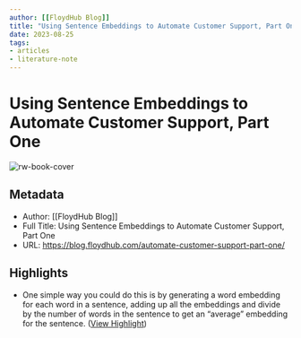 ```yaml
---
author: [[FloydHub Blog]]
title: "Using Sentence Embeddings to Automate Customer Support, Part One"
date: 2023-08-25
tags: 
- articles
- literature-note
---
```

# Using Sentence Embeddings to Automate Customer Support, Part One

![rw-book-cover](https://images.unsplash.com/photo-1518351004844-2eae75c25577?ixlib=rb-1.2.1&q=80&fm=jpg&crop=entropy&cs=tinysrgb&w=1080&fit=max&ixid=eyJhcHBfaWQiOjExNzczfQ)

## Metadata
- Author: [[FloydHub Blog]]
- Full Title: Using Sentence Embeddings to Automate Customer Support, Part One
- URL: https://blog.floydhub.com/automate-customer-support-part-one/

## Highlights
- One simple way you could do this is by generating a word embedding for each word in a sentence, adding up all the embeddings and divide by the number of words in the sentence to get an “average” embedding for the sentence. ([View Highlight](https://read.readwise.io/read/01gtc1v2zv69wwpcxhrzsdt5r1))
